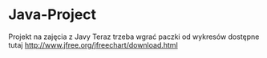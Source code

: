 # Java-Project
Projekt na zajęcia z Javy
Teraz trzeba wgrać paczki od wykresów dostępne tutaj 
http://www.jfree.org/jfreechart/download.html
